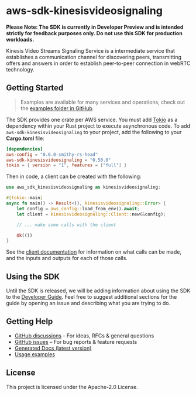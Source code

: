# aws-sdk-kinesisvideosignaling

**Please Note: The SDK is currently in Developer Preview and is intended strictly for
feedback purposes only. Do not use this SDK for production workloads.**

Kinesis Video Streams Signaling Service is a intermediate service that establishes a communication channel for discovering peers, transmitting offers and answers in order to establish peer-to-peer connection in webRTC technology.

## Getting Started

> Examples are available for many services and operations, check out the
> [examples folder in GitHub](https://github.com/awslabs/aws-sdk-rust/tree/main/examples).

The SDK provides one crate per AWS service. You must add [Tokio](https://crates.io/crates/tokio)
as a dependency within your Rust project to execute asynchronous code. To add `aws-sdk-kinesisvideosignaling` to
your project, add the following to your **Cargo.toml** file:

```toml
[dependencies]
aws-config = "0.0.0-smithy-rs-head"
aws-sdk-kinesisvideosignaling = "0.50.0"
tokio = { version = "1", features = ["full"] }
```

Then in code, a client can be created with the following:

```rust
use aws_sdk_kinesisvideosignaling as kinesisvideosignaling;

#[tokio::main]
async fn main() -> Result<(), kinesisvideosignaling::Error> {
    let config = aws_config::load_from_env().await;
    let client = kinesisvideosignaling::Client::new(&config);

    // ... make some calls with the client

    Ok(())
}
```

See the [client documentation](https://docs.rs/aws-sdk-kinesisvideosignaling/latest/aws_sdk_kinesisvideosignaling/client/struct.Client.html)
for information on what calls can be made, and the inputs and outputs for each of those calls.

## Using the SDK

Until the SDK is released, we will be adding information about using the SDK to the
[Developer Guide](https://docs.aws.amazon.com/sdk-for-rust/latest/dg/welcome.html). Feel free to suggest
additional sections for the guide by opening an issue and describing what you are trying to do.

## Getting Help

* [GitHub discussions](https://github.com/awslabs/aws-sdk-rust/discussions) - For ideas, RFCs & general questions
* [GitHub issues](https://github.com/awslabs/aws-sdk-rust/issues/new/choose) – For bug reports & feature requests
* [Generated Docs (latest version)](https://awslabs.github.io/aws-sdk-rust/)
* [Usage examples](https://github.com/awslabs/aws-sdk-rust/tree/main/examples)

## License

This project is licensed under the Apache-2.0 License.

